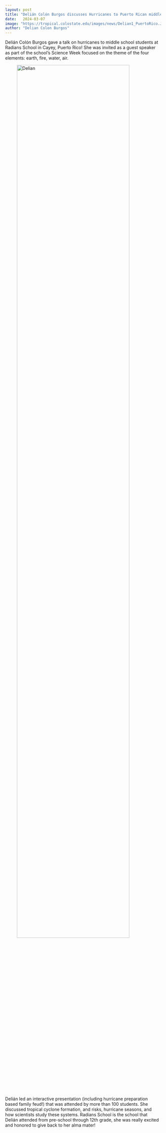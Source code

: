 ```yaml
---
layout: post
title: "Delián Colón Burgos discusses Hurricanes to Puerto Rican middle school"
date:   2024-03-07
image: "https://tropical.colostate.edu/images/news/Delian1_PuertoRico.JPG"
author: "Delian Colon Burgos"
---
```


Delián Colón Burgos gave a talk on hurricanes to middle school students at Radians School in Cayey, 
Puerto Rico! She was invited as a guest speaker as part of the school’s Science Week focused on the theme 
of the four elements: earth, fire, water, air. 


<!--more-->

<img src= "https://tropical.colostate.edu/images/news/Delian2_PuertoRico.jpg"
     alt="Delian"
     style=" display: block;margin-left: auto;margin-right: auto;width: 85%;" />

Delián led an interactive presentation (including hurricane preparation based family feud!) that was attended by more than 100 students. 
She discussed tropical cyclone formation, and risks, hurricane seasons, and how scientists study these systems. Radians School is the 
school that Delián attended from pre-school through 12th grade, she was really excited and honored to give back to her alma mater!






